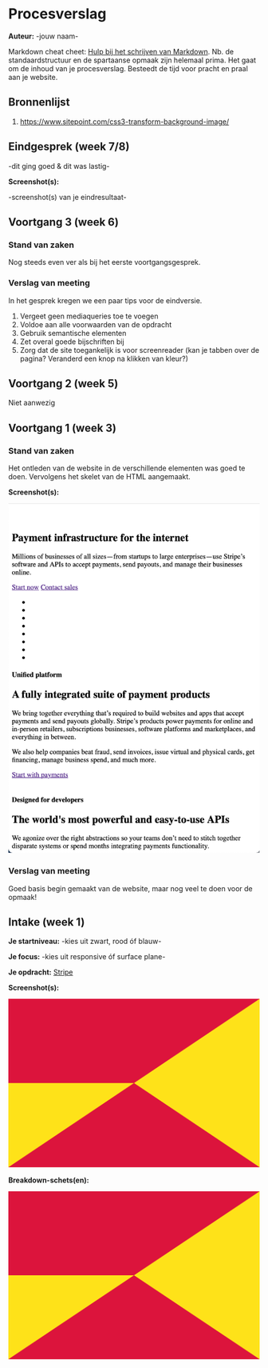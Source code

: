 # Procesverslag
**Auteur:** -jouw naam-

Markdown cheat cheet: [Hulp bij het schrijven van Markdown](https://github.com/adam-p/markdown-here/wiki/Markdown-Cheatsheet). Nb. de standaardstructuur en de spartaanse opmaak zijn helemaal prima. Het gaat om de inhoud van je procesverslag. Besteedt de tijd voor pracht en praal aan je website.



## Bronnenlijst
1. https://www.sitepoint.com/css3-transform-background-image/



## Eindgesprek (week 7/8)

-dit ging goed & dit was lastig-

**Screenshot(s):**

-screenshot(s) van je eindresultaat-



## Voortgang 3 (week 6)

### Stand van zaken

Nog steeds even ver als bij het eerste voortgangsgesprek.

### Verslag van meeting

In het gesprek kregen we een paar tips voor de eindversie. 

1. Vergeet geen mediaqueries toe te voegen
2. Voldoe aan alle voorwaarden van de opdracht
3. Gebruik semantische elementen
4. Zet overal goede bijschriften bij
5. Zorg dat de site toegankelijk is voor screenreader (kan je tabben over de pagina? Veranderd een knop na klikken van kleur?)


## Voortgang 2 (week 5)

Niet aanwezig



## Voortgang 1 (week 3)

### Stand van zaken

Het ontleden van de website in de verschillende elementen was goed te doen. Vervolgens het skelet van de HTML aangemaakt.

**Screenshot(s):**

![Huidige versie site](images/screenshot-voortgang1.png)

### Verslag van meeting

Goed basis begin gemaakt van de website, maar nog veel te doen voor de opmaak!



## Intake (week 1)

**Je startniveau:** -kies uit zwart, rood óf blauw-

**Je focus:** -kies uit responsive óf surface plane-

**Je opdracht:** [Stripe](https://stripe.com/en-nl "Stripe Homepage")


**Screenshot(s):**

![screenshot(s) die een goed beeld geven van de website die je gaat maken](images/dummy-image.svg)

**Breakdown-schets(en):**

![-voorlopige breakdownschets(en) van een of beide pagina's van de site die je gaat maken-](images/dummy-image.svg)
